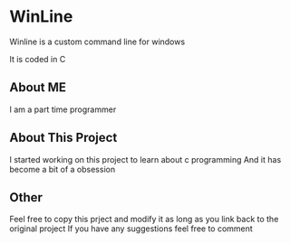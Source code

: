 # WinLine

Winline is a custom command line for windows

It is coded in C

## About ME

 I am a part time programmer

## About This Project

 I started working on this project to learn about c programming
 And it has become a bit of a obsession

## Other

Feel free to copy this prject and modify it as long as you link back to the original project
If you have any suggestions feel free to comment
